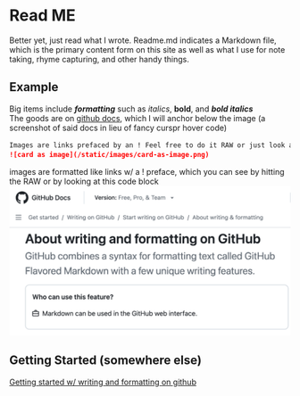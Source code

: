 # Read ME
Better yet, just read what I wrote. Readme.md indicates a Markdown file, which is the primary content form on this site as well as what I use for note taking, rhyme capturing, and other handy things. 

## Example
Big items include ***formatting*** such as *italics*, **bold**, and ***bold italics***  
The goods are on [github docs](https://docs.github.com/), which I will anchor below the image (a screenshot of said docs in lieu of fancy curspr hover code)  


```md
Images are links prefaced by an ! Feel free to do it RAW or just look at this code block. 
![card as image](/static/images/card-as-image.png)
```

images are formatted like links w/ a ! preface, which you can see by hitting the RAW or by looking at this code block
![card as image](/static/images/card-as-image.png)

## Getting Started (somewhere else) 

[Getting started w/ writing and formatting on github](https://docs.github.com/en/get-started/writing-on-github/getting-started-with-writing-and-formatting-on-github/basic-writing-and-formatting-syntax#section-links)
